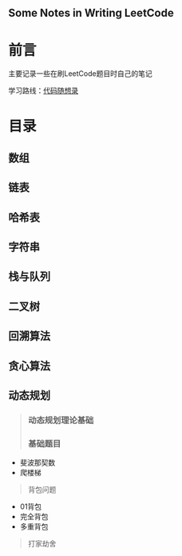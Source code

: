 ## Some Notes in Writing LeetCode

# 前言

主要记录一些在刷LeetCode题目时自己的笔记

学习路线：[代码随想录](www.programmercarl.com)



# 目录

## 数组

## 链表

## 哈希表

## 字符串

## 栈与队列

## 二叉树

## 回溯算法

## 贪心算法

## 动态规划
> ### 动态规划理论基础
> ### 基础题目
- 斐波那契数
- 爬楼梯
> 背包问题
* 01背包
* 完全背包
* 多重背包 
> 打家劫舍






